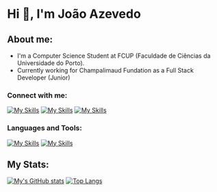 # Hi 👋, I'm João Azevedo

## About me:
- I'm a Computer Science Student at FCUP (Faculdade de Ciências da Universidade do Porto).
- Currently working for Champalimaud Fundation as a Full Stack Developer (Junior)

### Connect with me:
[![My Skills](https://skillicons.dev/icons?i=instagram)]()
[![My Skills](https://skillicons.dev/icons?i=twitter)]()
[![My Skills](https://skillicons.dev/icons?i=linkedin)]()

### Languages and Tools:
[![My Skills](https://skillicons.dev/icons?i=js,html,css)]()
[![My Skills](https://skillicons.dev/icons?i=c,cpp,cs,haskell,java)]()

## My Stats:

[![My's GitHub stats](https://github-readme-stats.vercel.app/api?username=Azeved00&show_icons=true&theme=dark&count_private=true)](https://github.com/anuraghazra/github-readme-stats)
[![Top Langs](https://github-readme-stats.vercel.app/api/top-langs/?username=Azeved00&layout=compact&theme=dark)](https://github.com/anuraghazra/github-readme-stats)

